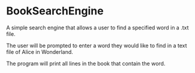 # BookSearchEngine

A simple search engine that allows a user to find a specified word in a .txt file.

The user will be prompted to enter a word they would like to find in a text file of Alice in Wonderland.

The program will print all lines in the book that contain the word.